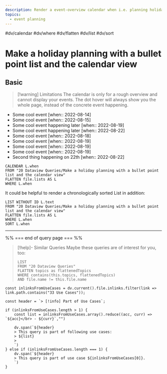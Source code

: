 ```yaml
---
description: Render a event-overview calendar when i.e. planning holidays
topics:
  - event planning
---
```

#dv/calendar #dv/where #dv/flatten #dv/list #dv/sort 

# Make a holiday planning with a bullet point list and the calendar view

## Basic 

> [!warning] Limitations
> The calendar is only for a rough overview and cannot display your events. The dot hover will always show you the whole page, instead of the concrete event happening.

- Some cool event [when:: 2022-08-14]
- Some cool event [when:: 2022-08-15]
- Some cool event happening later [when:: 2022-08-19]
- Some cool event happening later [when:: 2022-08-22]
- Some cool event [when:: 2022-08-18]
- Some cool event [when:: 2022-08-19]
- Some cool event [when:: 2022-08-19]
- Some cool event [when:: 2022-08-19]
- Second thing happening on 22th [when:: 2022-08-22]


```dataview
CALENDAR L.when
FROM "20 Dataview Queries/Make a holiday planning with a bullet point list and the calendar view"
FLATTEN file.lists AS L
WHERE L.when
```
It could be helpful to render a chronologically sorted List in addition:

```dataview
LIST WITHOUT ID L.text
FROM "20 Dataview Queries/Make a holiday planning with a bullet point list and the calendar view"
FLATTEN file.lists AS L
WHERE L.when
SORT L.when
```

---
%% === end of query page === %%
> [!help]- Similar Queries
> Maybe these queries are of interest for you, too:
> ```dataview
> LIST
> FROM "20 Dataview Queries"
> FLATTEN topics as flattenedTopics
> WHERE contains(this.topics, flattenedTopics)
> AND file.name != this.file.name
> ```

```dataviewjs
const inlinksFromUseCases = dv.current().file.inlinks.filter(link => link.path.contains("33 Use Cases"));

const header = `> [!info] Part of Use Cases`;

if (inlinksFromUseCases.length > 1) {
	const list = inlinksFromUseCases.array().reduce((acc, curr) => `${acc}</br> - ${curr}`,"")

	dv.span(`${header}
    > This query is part of following use cases:
    > ${list}
    > 
	`)
} else if (inlinksFromUseCases.length === 1) {
	dv.span(`${header}
    > This query is part of use case ${inlinksFromUseCases[0]}.
	`)
}
```